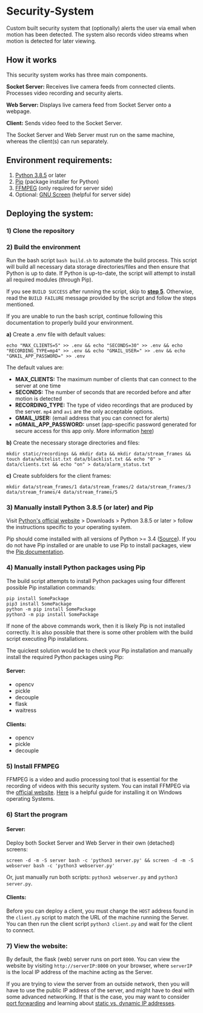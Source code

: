 # Security-System
Custom built security system that (optionally) alerts the user via email when motion has been detected. The system also records video streams when motion is detected for later viewing.

## How it works

This security system works has three main components.

**Socket Server:** Receives live camera feeds from connected clients. Processes video recording and security alerts.

**Web Server:** Displays live camera feed from Socket Server onto a webpage.

**Client:** Sends video feed to the Socket Server.

The Socket Server and Web Server must run on the same machine, whereas the client(s) can run separately.

## Environment requirements:

 1. [Python 3.8.5](https://www.python.org/downloads/release/python-385/) or later
 2. [Pip](https://pypi.org/project/pip/) (package installer for Python)
 3. [FFMPEG](https://www.ffmpeg.org/) (only required for server side)
 4. Optional: [GNU Screen](https://www.gnu.org/software/screen/) (helpful for server side)

## Deploying the system:

### 1) Clone the repository

### 2) Build the environment
  Run the bash script `bash build.sh` to automate the build process. This script will build all necessary data storage directories/files and then ensure that Python is up to date. If Python is up-to-date, the script will attempt to install all required modules (through Pip).

  If you see `BUILD SUCCESS` after running the script, skip to [**step 5**](#5-install-ffmpeg). Otherwise, read the `BUILD FAILURE` message provided by the script and follow the steps mentioned.

  If you are unable to run the bash script, continue following this documentation to properly build your environment.

  **a)** Create a .env file with default values:

    echo "MAX_CLIENTS=5" >> .env && echo "SECONDS=30" >> .env && echo "RECORDING_TYPE=mp4" >> .env && echo "GMAIL_USER=" >> .env && echo "GMAIL_APP_PASSWORD=" >> .env

  The default values are:
  - **MAX_CLIENTS:** The maximum number of clients that can connect to the server at one time
  - **SECONDS:** The number of seconds that are recorded before and after motion is detected
  - **RECORDING_TYPE:** The type of video recordings that are produced by the server. `mp4` and `avi` are the only acceptable options.
  - **GMAIL_USER:** (email address that you can connect for alerts)
  - **nGMAIL_APP_PASSWORD:** unset (app-specific password generated for secure access for this app only. More information [here](https://support.google.com/accounts/answer/185833?hl=en))

  **b)** Create the necessary storage directories and files:

    mkdir static/recordings && mkdir data && mkdir data/stream_frames && touch data/whitelist.txt data/blacklist.txt && echo "0" > data/clients.txt && echo "on" > data/alarm_status.txt

  **c)** Create subfolders for the client frames:

    mkdir data/stream_frames/1 data/stream_frames/2 data/stream_frames/3 data/stream_frames/4 data/stream_frames/5

### 3) Manually install Python 3.8.5 (or later) and Pip
  Visit [Python's official website](https://www.python.org/) > Downloads > Python 3.8.5 or later > follow the instructions specific to your operating system.

  Pip should come installed with all versions of Python >= 3.4 ([Source](https://pip.pypa.io/en/stable/installing/)). If you do not have Pip installed or are unable to use Pip to install packages, view the [Pip documentation](https://pip.pypa.io/en/stable/).

### 4) Manually install Python packages using Pip
  The build script attempts to install Python packages using four different possible Pip installation commands:

    pip install SomePackage
    pip3 install SomePackage
    python -m pip install SomePackage
    python3 -m pip install SomePackage

  If none of the above commands work, then it is likely Pip is not installed correctly. It is also possible that there is some other problem with the build script executing Pip installations.

  The quickest solution would be to check your Pip installation and manually install the required Python packages using Pip:

#### Server:

  - opencv
  - pickle
  - decouple
  - flask
  - waitress

#### Clients:
  - opencv
  - pickle
  - decouple

### 5) Install FFMPEG

  FFMPEG is a video and audio processing tool that is essential for the recording of videos with this security system. You can install FFMPEG via the [official website](https://www.ffmpeg.org/). [Here](https://www.wikihow.com/Install-FFmpeg-on-Windows) is a helpful guide for installing it on Windows operating Systems.

### 6) Start the program

#### Server:

  Deploy both Socket Server and Web Server in their own (detached) screens:

    screen -d -m -S server bash -c 'python3 server.py' && screen -d -m -S webserver bash -c 'python3 webserver.py'

  Or, just manually run both scripts: `python3 webserver.py` and `python3 server.py`.

#### Clients:

  Before you can deploy a client, you must change the `HOST` address found in the `client.py` script to match the URL of the machine running the Server. You can then run the client script `python3 client.py` and wait for the client to connect.


### 7) View the website:
  By default, the flask (web) server runs on port `8000`. You can view the website by visiting `http://serverIP:8000` on your browser, where `serverIP` is the local IP address of the machine acting as the Server.

  If you are trying to view the server from an outside network, then you will have to use the public IP address of the server, and might have to deal with some advanced networking. If that is the case, you may want to consider [port forwarding](https://en.wikipedia.org/wiki/Port_forwarding) and learning about [static vs. dynamic IP addresses](https://support.google.com/fiber/answer/3547208?hl=en).
